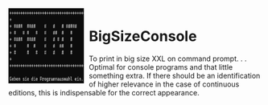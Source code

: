 <img width="150" height="150" align="left" style="float: left; margin: 0 10px 0 0;" alt="MS-DOS logo" src="https://github.com/Gesichtseintopf/BigSizeConsole/blob/main/Screenshot%202023-04-24%20105943.png">   

# BigSizeConsole
To print in big size XXL on command prompt.
.
.
Optimal for console programs and that little something extra. If there should be an identification of higher relevance in the case of continuous editions, this is indispensable for the correct appearance.
